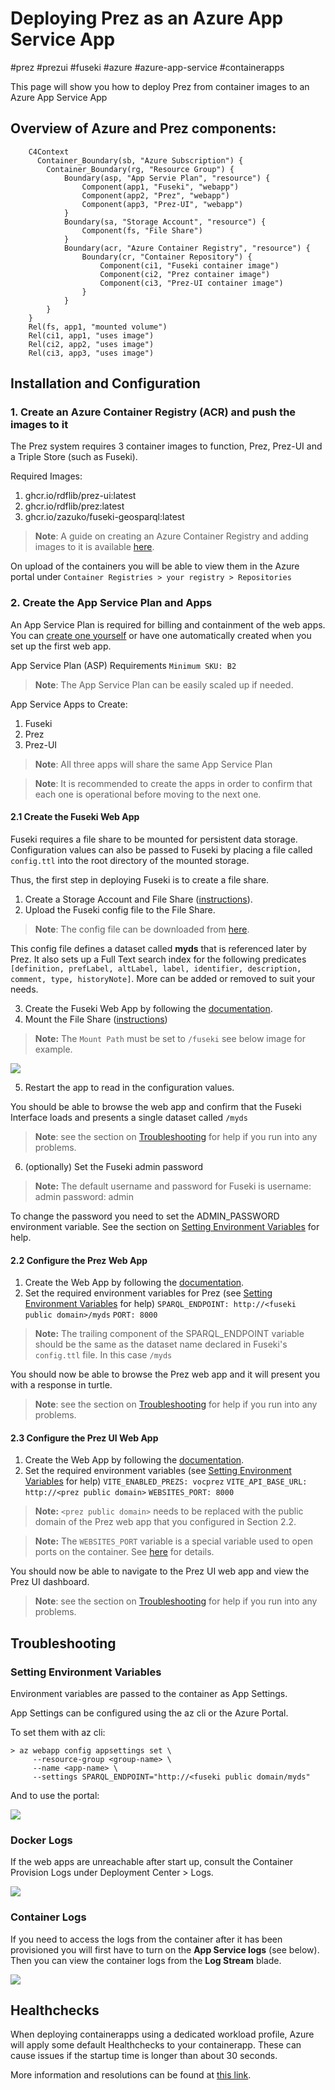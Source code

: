 # Deploying Prez as an Azure App Service App

#prez #prezui #fuseki #azure #azure-app-service #containerapps 

This page will show you how to deploy Prez from container images to an Azure App Service App

## Overview of Azure and Prez components:
```mermaid
    C4Context
      Container_Boundary(sb, "Azure Subscription") {
        Container_Boundary(rg, "Resource Group") {
	        Boundary(asp, "App Servie Plan", "resource") {
		        Component(app1, "Fuseki", "webapp")
		        Component(app2, "Prez", "webapp")
		        Component(app3, "Prez-UI", "webapp")
	        }
	        Boundary(sa, "Storage Account", "resource") {
		        Component(fs, "File Share")
	        }
	        Boundary(acr, "Azure Container Registry", "resource") {
		        Boundary(cr, "Container Repository") {
			        Component(ci1, "Fuseki container image")
			        Component(ci2, "Prez container image")
			        Component(ci3, "Prez-UI container image")
		        }
		    }
        }
	}
	Rel(fs, app1, "mounted volume")
	Rel(ci1, app1, "uses image")
	Rel(ci2, app2, "uses image")
	Rel(ci3, app3, "uses image")
```
## Installation and Configuration

### 1. Create an Azure Container Registry (ACR) and push the images to it

The Prez system requires 3 container images to function, Prez, Prez-UI and a Triple Store (such as Fuseki).

Required Images:
1. ghcr.io/rdflib/prez-ui:latest
2. ghcr.io/rdflib/prez:latest
3. ghcr.io/zazuko/fuseki-geosparql:latest

> **Note**: A guide on creating an Azure Container Registry and adding images to it is available [here](https://learn.microsoft.com/en-us/azure/container-registry/container-registry-get-started-portal?tabs=azure-cli).

On upload of the containers you will be able to view them in the Azure portal under `Container Registries > your registry > Repositories`

### 2. Create the App Service Plan and Apps

An App Service Plan is required for billing and containment of the web apps. You can [create one yourself](https://learn.microsoft.com/en-us/azure/app-service/overview-hosting-plans) or have one automatically created when you set up the first web app.

App Service Plan (ASP) Requirements
`Minimum SKU: B2`

> **Note**: The App Service Plan can be easily scaled up if needed.

App Service Apps to Create:

1. Fuseki
2. Prez
3. Prez-UI

> **Note**: All three apps will share the same App Service Plan

> **Note**: It is recommended to create the apps in order to confirm that each one is operational before moving to the next one.

#### 2.1 Create the Fuseki Web App

Fuseki requires a file share to be mounted for persistent data storage. Configuration values can also be passed to Fuseki by placing a file called `config.ttl` into the root directory of the mounted storage.

Thus, the first step in deploying Fuseki is to create a file share.

1. Create a Storage Account and File Share ([instructions](https://learn.microsoft.com/en-us/azure/storage/files/storage-how-to-use-files-portal?tabs=azure-portal)).
2. Upload the Fuseki config file to the File Share.

> **Note**: The config file can be downloaded from [here](https://github.com/Kurrawong/demo-files/blob/1743824588e99ecbefa61ae00b1c7c6f85069d48/prez-deploy-azure-pipeline/config.ttl).

This config file defines a dataset called **myds** that is referenced later by Prez.
It also sets up a Full Text search index for the following predicates
`[definition, prefLabel, altLabel, label, identifier, description, comment, type, historyNote]`.  More can be added or removed to suit your needs.

3. Create the Fuseki Web App by following the [documentation](https://learn.microsoft.com/en-us/azure/app-service/quickstart-custom-container?tabs=dotnet&pivots=container-linux-azure-portal#3---deploy-to-azure).
4. Mount the File Share ([instructions](https://learn.microsoft.com/en-us/azure/app-service/configure-connect-to-azure-storage?tabs=basic%2Cportal&pivots=container-linux))

> __Note:__  The `Mount Path` must be set to `/fuseki` see below image for example.

![](Pasted%20image%2020231207122538.png)

5. Restart the app to read in the configuration values.

You should be able to browse the web app and confirm that the Fuseki Interface loads and presents a single dataset called `/myds`

> **Note**: see the section on [Troubleshooting](#Troubleshooting) for help if you run into any problems.

6. (optionally) Set the Fuseki admin password

> __Note:__ The default username and password for Fuseki is
> 	username: admin
> 	password: admin

To change the password you need to set the ADMIN_PASSWORD environment variable. See the section on [Setting Environment Variables](#Setting%20Environment%20Variables) for help.

#### 2.2 Configure the Prez Web App

1. Create the Web App by following the [documentation](https://learn.microsoft.com/en-us/azure/app-service/quickstart-custom-container?tabs=dotnet&pivots=container-linux-azure-portal#3---deploy-to-azure).
2. Set the required environment variables for Prez (see [Setting Environment Variables](#Setting%20Environment%20Variables) for help)
	`SPARQL_ENDPOINT: http://<fuseki public domain>/myds`
	`PORT: 8000`

> __Note:__ The trailing component of the SPARQL_ENDPOINT variable should be the same as the dataset name declared in Fuseki's `config.ttl` file. In this case `/myds`

You should now be able to browse the Prez web app and it will present you with a response in turtle.

> **Note**: see the section on [Troubleshooting](#Troubleshooting) for help if you run into any problems.

#### 2.3 Configure the Prez UI Web App

1. Create the Web App by following the [documentation](https://learn.microsoft.com/en-us/azure/app-service/quickstart-custom-container?tabs=dotnet&pivots=container-linux-azure-portal#3---deploy-to-azure).
2. Set the required environment variables (see [Setting Environment Variables](#Setting%20Environment%20Variables) for help)
	`VITE_ENABLED_PREZS: vocprez`
	`VITE_API_BASE_URL: http://<prez public domain>`
	`WEBSITES_PORT: 8000`

> __Note:__ `<prez public domain>` needs to be replaced with the public domain of the Prez web app that you configured in Section 2.2.

>__Note:__ The `WEBSITES_PORT` variable is a special variable used to open ports on the container. See [here](https://learn.microsoft.com/en-us/azure/app-service/configure-custom-container?tabs=debian&pivots=container-linux#configure-port-number) for details.

You should now be able to navigate to the Prez UI web app and view the Prez UI dashboard.

> **Note**: see the section on [Troubleshooting](#Troubleshooting) for help if you run into any problems.

## Troubleshooting

### Setting Environment Variables

Environment variables are passed to the container as App Settings.

App Settings can be configured using the az cli or the Azure Portal.

To set them with az cli:

```
> az webapp config appsettings set \
     --resource-group <group-name> \
     --name <app-name> \
     --settings SPARQL_ENDPOINT="http://<fuseki public domain/myds"
```

And to use the portal:

![](Pasted%20image%2020231207095515.png)

### Docker Logs

If the web apps are unreachable after start up, consult the Container Provision Logs under Deployment Center > Logs.

![](Pasted%20image%2020231207103241.png)


### Container Logs

If you need to access the logs from the container after it has been provisioned you will first have to turn on the __App Service logs__ (see below). Then you can view the container logs from the __Log Stream__ blade.

![](Pasted%20image%2020231207130002.png)

## Healthchecks

When deploying containerapps using a dedicated workload profile, Azure will apply some default
Healthchecks to your containerapp. These can cause issues if the startup time is longer than about
30 seconds.

More information and resolutions can be found at [this link](https://learn.microsoft.com/en-us/azure/container-apps/health-probes?tabs=arm-template#default-configuration).
